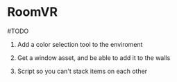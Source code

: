 # RoomVR

#TODO

1. Add a color selection tool to the enviroment

2. Get a window asset, and be able to add it to the walls

3. Script so you can't stack items on each other
